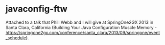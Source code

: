 javaconfig-ftw
==============

Attached to a talk that Phill Webb and I will give at SpringOne2GX 2013 in Santa Clara, California (Building Your Java Configuration Muscle Memory - https://springone2gx.com/conference/santa_clara/2013/09/springone/event_schedule). 
